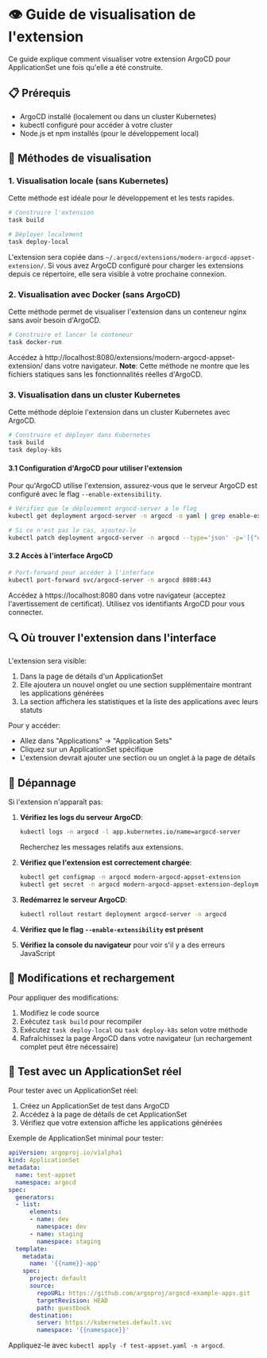 # 👁️ Guide de visualisation de l'extension

Ce guide explique comment visualiser votre extension ArgoCD pour ApplicationSet une fois qu'elle a été construite.

## 📋 Prérequis

- ArgoCD installé (localement ou dans un cluster Kubernetes)
- kubectl configuré pour accéder à votre cluster
- Node.js et npm installés (pour le développement local)

## 🚀 Méthodes de visualisation

### 1. Visualisation locale (sans Kubernetes)

Cette méthode est idéale pour le développement et les tests rapides.

```bash
# Construire l'extension
task build

# Déployer localement
task deploy-local
```

L'extension sera copiée dans `~/.argocd/extensions/modern-argocd-appset-extension/`. Si vous avez ArgoCD configuré pour charger les extensions depuis ce répertoire, elle sera visible à votre prochaine connexion.

### 2. Visualisation avec Docker (sans ArgoCD)

Cette méthode permet de visualiser l'extension dans un conteneur nginx sans avoir besoin d'ArgoCD.

```bash
# Construire et lancer le conteneur
task docker-run
```

Accédez à http://localhost:8080/extensions/modern-argocd-appset-extension/ dans votre navigateur. 
**Note**: Cette méthode ne montre que les fichiers statiques sans les fonctionnalités réelles d'ArgoCD.

### 3. Visualisation dans un cluster Kubernetes

Cette méthode déploie l'extension dans un cluster Kubernetes avec ArgoCD.

```bash
# Construire et déployer dans Kubernetes
task build
task deploy-k8s
```

#### 3.1 Configuration d'ArgoCD pour utiliser l'extension

Pour qu'ArgoCD utilise l'extension, assurez-vous que le serveur ArgoCD est configuré avec le flag `--enable-extensibility`.

```bash
# Vérifiez que le déploiement argocd-server a le flag
kubectl get deployment argocd-server -n argocd -o yaml | grep enable-extensibility

# Si ce n'est pas le cas, ajoutez-le
kubectl patch deployment argocd-server -n argocd --type='json' -p='[{"op": "add", "path": "/spec/template/spec/containers/0/command/-", "value": "--enable-extensibility"}]'
```

#### 3.2 Accès à l'interface ArgoCD

```bash
# Port-forward pour accéder à l'interface
kubectl port-forward svc/argocd-server -n argocd 8080:443
```

Accédez à https://localhost:8080 dans votre navigateur (acceptez l'avertissement de certificat). Utilisez vos identifiants ArgoCD pour vous connecter.

## 🔍 Où trouver l'extension dans l'interface

L'extension sera visible:

1. Dans la page de détails d'un ApplicationSet
2. Elle ajoutera un nouvel onglet ou une section supplémentaire montrant les applications générées
3. La section affichera les statistiques et la liste des applications avec leurs statuts

Pour y accéder:
- Allez dans "Applications" → "Application Sets"
- Cliquez sur un ApplicationSet spécifique
- L'extension devrait ajouter une section ou un onglet à la page de détails

## 🐞 Dépannage

Si l'extension n'apparaît pas:

1. **Vérifiez les logs du serveur ArgoCD**:
   ```bash
   kubectl logs -n argocd -l app.kubernetes.io/name=argocd-server
   ```
   Recherchez les messages relatifs aux extensions.

2. **Vérifiez que l'extension est correctement chargée**:
   ```bash
   kubectl get configmap -n argocd modern-argocd-appset-extension
   kubectl get secret -n argocd modern-argocd-appset-extension-deployment
   ```

3. **Redémarrez le serveur ArgoCD**:
   ```bash
   kubectl rollout restart deployment argocd-server -n argocd
   ```

4. **Vérifiez que le flag `--enable-extensibility` est présent**

5. **Vérifiez la console du navigateur** pour voir s'il y a des erreurs JavaScript

## 🎨 Modifications et rechargement

Pour appliquer des modifications:

1. Modifiez le code source
2. Exécutez `task build` pour recompiler
3. Exécutez `task deploy-local` ou `task deploy-k8s` selon votre méthode
4. Rafraîchissez la page ArgoCD dans votre navigateur (un rechargement complet peut être nécessaire)

## 📱 Test avec un ApplicationSet réel

Pour tester avec un ApplicationSet réel:

1. Créez un ApplicationSet de test dans ArgoCD
2. Accédez à la page de détails de cet ApplicationSet
3. Vérifiez que votre extension affiche les applications générées

Exemple de ApplicationSet minimal pour tester:

```yaml
apiVersion: argoproj.io/v1alpha1
kind: ApplicationSet
metadata:
  name: test-appset
  namespace: argocd
spec:
  generators:
  - list:
      elements:
      - name: dev
        namespace: dev
      - name: staging
        namespace: staging
  template:
    metadata:
      name: '{{name}}-app'
    spec:
      project: default
      source:
        repoURL: https://github.com/argoproj/argocd-example-apps.git
        targetRevision: HEAD
        path: guestbook
      destination:
        server: https://kubernetes.default.svc
        namespace: '{{namespace}}'
```

Appliquez-le avec `kubectl apply -f test-appset.yaml -n argocd`.
